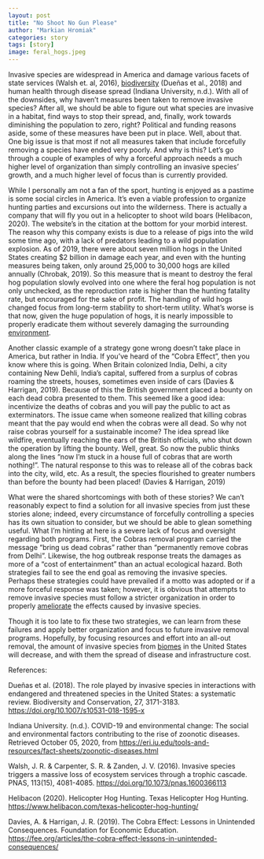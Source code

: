 ```yaml
---
layout: post
title: "No Shoot No Gun Please"
author: "Markian Hromiak"
categories: story
tags: [story]
image: feral_hogs.jpeg
---
```


Invasive species are widespread in America and damage various facets of state services (Walsh et. al, 2016), [biodiversity](pages/glossary.md) (Dueñas et al., 2018) and human health through disease spread (Indiana University, n.d.). With all of the downsides, why haven’t measures been taken to remove invasive species? After all, we should be able to figure out what species are invasive in a habitat, find ways to stop their spread, and, finally, work towards diminishing the population to zero, right? Political and funding reasons aside, some of these measures have been put in place. Well, about that. One big issue is that most if not all measures taken that include forcefully removing a species have ended very poorly. And why is this? Let’s go through a couple of examples of why a forceful approach needs a much higher level of organization than simply controlling an invasive species’ growth, and a much higher level of focus than is currently provided.

While I personally am not a fan of the sport, hunting is enjoyed as a pastime is some social circles in America. It’s even a viable profession to organize hunting parties and excursions out into the wilderness. There is actually a company that will fly you out in a helicopter to shoot wild boars (Helibacon, 2020). The website’s in the citation at the bottom for your morbid interest. The reason why this company exists is due to a release of pigs into the wild some time ago, with a lack of predators leading to a wild population explosion. As of 2019, there were about seven million hogs in the United States creating $2 billion in damage each year, and even with the hunting measures being taken, only around 25,000 to 30,000 hogs are killed annually (Chrobak, 2019). So this measure that is meant to destroy the feral hog population slowly evolved into one where the feral hog population is not only unchecked, as the reproduction rate is higher than the hunting fatality rate, but encouraged for the sake of profit. The handling of wild hogs changed focus from long-term stability to short-term utility. What’s worse is that now, given the huge population of hogs, it is nearly impossible to properly eradicate them without severely damaging the surrounding [environment](pages/glossary.md).

Another classic example of a strategy gone wrong doesn’t take place in America, but rather in India. If you’ve heard of the “Cobra Effect”, then you know where this is going. When Britain colonized India, Delhi, a city containing New Dehli, India’s capital, suffered from a surplus of cobras roaming the streets, houses, sometimes even inside of cars (Davies & Harrigan, 2019). Because of this the British government placed a bounty on each dead cobra presented to them. This seemed like a good idea: incentivize the deaths of cobras and you will pay the public to act as exterminators. The issue came when someone realized that killing cobras meant that the pay would end when the cobras were all dead. So why not raise cobras yourself for a sustainable income? The idea spread like wildfire, eventually reaching the ears of the British officials, who shut down the operation by lifting the bounty. Well, great. So now the public thinks along the lines “now I’m stuck in a house full of cobras that are worth nothing!”. The natural response to this was to release all of the cobras back into the city, wild, etc. As a result, the species flourished to greater numbers than before the bounty had been placed! (Davies & Harrigan, 2019)

What were the shared shortcomings with both of these stories? We can’t reasonably expect to find a solution for all invasive species from just these stories alone; indeed, every circumstance of forcefully controlling a species has its own situation to consider, but we should be able to glean something useful. What I’m hinting at here is a severe lack of focus and oversight regarding both programs. First, the Cobras removal program carried the message “bring us dead cobras” rather than “permanently remove cobras from Delhi”. Likewise, the hog outbreak response treats the damages as more of a “cost of entertainment” than an actual ecological hazard. Both strategies fail to see the end goal as removing the invasive species. Perhaps these strategies could have prevailed if a motto was adopted or if a more forceful response was taken; however, it is obvious that attempts to remove invasive species must follow a stricter organization in order to properly [ameliorate](pages/glossary.md) the effects caused by invasive species.

Though it is too late to fix these two strategies, we can learn from these failures and apply better organization and focus to future invasive removal programs. Hopefully, by focusing resources and effort into an all-out removal, the amount of invasive species from [biomes](pages/glossary.md) in the United States will decrease, and with them the spread of disease and infrastructure cost.


References:

Dueñas et al. (2018). The role played by invasive species in interactions with endangered and
threatened species in the United States: a systematic review. Biodiversity and
Conservation, 27, 3171-3183. https://doi.org/10.1007/s10531-018-1595-x

Indiana University. (n.d.). COVID-19 and environmental change: The social and environmental
factors contributing to the rise of zoonotic diseases. Retrieved October 05, 2020, from
https://eri.iu.edu/tools-and-resources/fact-sheets/zoonotic-diseases.html

Walsh, J. R. & Carpenter, S. R. & Zanden, J. V. (2016). Invasive species triggers a massive loss
of ecosystem services through a trophic cascade. PNAS, 113(15), 4081-4085.			https://doi.org/10.1073/pnas.1600366113

Helibacon (2020). Helicopter Hog Hunting. Texas Helicopter Hog Hunting. https://www.helibacon.com/texas-helicopter-hog-hunting/

Davies, A. & Harrigan, J. R. (2019). The Cobra Effect: Lessons in Unintended Consequences. Foundation for Economic Education. https://fee.org/articles/the-cobra-effect-lessons-in-unintended-consequences/

